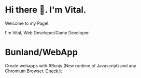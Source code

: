 # Hi there 👋. I'm Vital.

Welcome to my Page!.

I'm Vital, Web Developer/Game Developer.

# Bunland/WebApp
Create webapps with #Bunjs (New runtime of Javascript) and any Chromium Browser. 
[Check it](https://github.com/Bunland/webapp)


<!--
**vitalspace/vitalspace** is a ✨ _special_ ✨ repository because its `README.md` (this file) appears on your GitHub profile.

Here are some ideas to get you started:

- 🔭 I’m currently working on ...
- 🌱 I’m currently learning ...
- 👯 I’m looking to collaborate on ...
- 🤔 I’m looking for help with ...
- 💬 Ask me about ...
- 📫 How to reach me: ...
- 😄 Pronouns: ...
- ⚡ Fun fact: ...
-->
